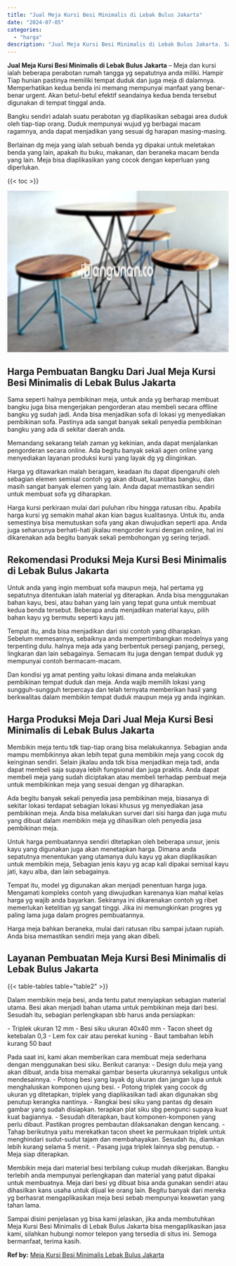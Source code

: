 ```yaml
---
title: "Jual Meja Kursi Besi Minimalis di Lebak Bulus Jakarta"
date: "2024-07-05"
categories: 
  - "harga"
description: "Jual Meja Kursi Besi Minimalis di Lebak Bulus Jakarta. Sampai disini penjelasan yg bisa kami jelaskan, jika anda membutuhkan Meja Kursi Besi Minimalis di Leb..."
---
```


**Jual Meja Kursi Besi Minimalis di Lebak Bulus Jakarta** – Meja dan kursi ialah beberapa perabotan rumah tangga yg sepatutnya anda miliki. Hampir Tiap hunian pastinya memiliki tempat duduk dan juga meja di dalamnya. Memperhatikan kedua benda ini memang mempunyai manfaat yang benar-benar urgent. Akan betul-betul efektif seandainya kedua benda tersebut digunakan di tempat tinggal anda.

Bangku sendiri adalah suatu perabotan yg diaplikasikan sebagai area duduk oleh tiap-tiap orang. Duduk mempunyai wujud yg berbagai macam ragamnya, anda dapat menjadikan yang sesuai dg harapan masing-masing.

Berlainan dg meja yang ialah sebuah benda yg dipakai untuk meletakan benda yang lain, apakah itu buku, makanan, dan beraneka macam benda yang lain. Meja bisa diaplikasikan yang cocok dengan keperluan yang diperlukan.

{{< toc >}}

![Jual Meja Kursi Besi Minimalis di Lebak Bulus Jakarta](/images/jual-meja-besi-murah16.png)

## Harga Pembuatan Bangku Dari Jual Meja Kursi Besi Minimalis di Lebak Bulus Jakarta

Sama seperti halnya pembikinan meja, untuk anda yg berharap membuat bangku juga bisa mengerjakan pengorderan atau membeli secara offline bangku yg sudah jadi. Anda bisa menjadikan sofa di lokasi yg menyediakan pembikinan sofa. Pastinya ada sangat banyak sekali penyedia pembikinan bangku yang ada di sekitar daerah anda.

Memandang sekarang telah zaman yg kekinian, anda dapat menjalankan pengorderan secara online. Ada begitu banyak sekali agen online yang menyediakan layanan produksi kursi yang layak dg yg diinginkan.

Harga yg ditawarkan malah beragam, keadaan itu dapat dipengaruhi oleh sebagian elemen semisal contoh yg akan dibuat, kuantitas bangku, dan masih sangat banyak elemen yang lain. Anda dapat memastikan sendiri untuk membuat sofa yg diharapkan.

Harga kursi perkiraan mulai dari puluhan ribu hingga ratusan ribu. Apabila harga kursi yg semakin mahal akan kian bagus kualitasnya. Untuk itu, anda semestinya bisa memutuskan sofa yang akan diwujudkan seperti apa. Anda juga seharusnya berhati-hati jikalau mengorder kursi dengan online, hal ini dikarenakan ada begitu banyak sekali pembohongan yg sering terjadi.

## Rekomendasi Produksi Meja Kursi Besi Minimalis di Lebak Bulus Jakarta

Untuk anda yang ingin membuat sofa maupun meja, hal pertama yg sepatutnya ditentukan ialah material yg diterapkan. Anda bisa menggunakan bahan kayu, besi, atau bahan yang lain yang tepat guna untuk membuat kedua benda tersebut. Beberapa anda menjadikan material kayu, pilih bahan kayu yg bermutu seperti kayu jati.

Tempat itu, anda bisa menjadikan dari sisi contoh yang diharapkan. Sebelum memesannya, sebaiknya anda mempertimbangkan modelnya yang terpenting dulu. halnya meja ada yang berbentuk persegi panjang, persegi, lingkaran dan lain sebagainya. Semacam itu juga dengan tempat duduk yg mempunyai contoh bermacam-macam.

Dan kondisi yg amat penting yaitu lokasi dimana anda melakukan pembikinan tempat duduk dan meja. Anda wajib memilih lokasi yang sungguh-sungguh terpercaya dan telah ternyata memberikan hasil yang berkwalitas dalam membikin tempat duduk maupun meja yg anda inginkan.

## Harga Produksi Meja Dari Jual Meja Kursi Besi Minimalis di Lebak Bulus Jakarta

Membikin meja tentu tdk tiap-tiap orang bisa melakukannya. Sebagian anda mampu membikinnya akan lebih tepat guna membikin meja yang cocok dg keinginan sendiri. Selain jikalau anda tdk bisa menjadikan meja tadi, anda dapat membeli saja supaya lebih fungsional dan juga praktis. Anda dapat membeli meja yang sudah diciptakan atau membeli terhadap pembuat meja untuk membikinkan meja yang sesuai dengan yg diharapkan.

Ada begitu banyak sekali penyedia jasa pembikinan meja, biasanya di sekitar lokasi terdapat sebagian lokasi khusus yg menyediakan jasa pembikinan meja. Anda bisa melakukan survei dari sisi harga dan juga mutu yang dibuat dalam membikin meja yg dihasilkan oleh penyedia jasa pembikinan meja.

Untuk harga pembuatannya sendiri ditetapkan oleh beberapa unsur, jenis kayu yang digunakan juga akan menetapkan harga. Dimana anda sepatutnya menentukan yang utamanya dulu kayu yg akan diaplikasikan untuk membikin meja, Sebagian jenis kayu yg acap kali dipakai semisal kayu jati, kayu alba, dan lain sebagainya.

Tempat itu, model yg digunakan akan menjadi penentuan harga juga. Mengamati kompleks contoh yang diwujudkan karenanya kian mahal kelas harga yg wajib anda bayarkan. Sekiranya ini dikarenakan contoh yg ribet memerlukan ketelitian yg sangat tinggi. Jika ini memungkinkan progres yg paling lama juga dalam progres pembuatannya.

Harga meja bahkan beraneka, mulai dari ratusan ribu sampai jutaan rupiah. Anda bisa memastikan sendiri meja yang akan dibeli.

## Layanan Pembuatan Meja Kursi Besi Minimalis di Lebak Bulus Jakarta

{{< table-tables table="table2" >}}

Dalam membikin meja besi, anda tentu patut menyiapkan sebagian material utama. Besi akan menjadi bahan utama untuk pembikinan meja dari besi. Sesudah itu, sebagian perlengkapan sbb harus anda persiapkan:

\- Triplek ukuran 12 mm - Besi siku ukuran 40x40 mm - Tacon sheet dg ketebalan 0,3 - Lem fox cair atau perekat kuning - Baut tambahan lebih kurang 50 baut

Pada saat ini, kami akan memberikan cara membuat meja sederhana dengan menggunakan besi siku. Berikut caranya: - Design dulu meja yang akan dibuat, anda bisa memakai gambar beserta ukurannya sekaligus untuk mendesainnya. - Potong besi yang layak dg ukuran dan jangan lupa untuk menghaluskan komponen ujung besi. - Potong triplek yang cocok dg ukuran yg ditetapkan, triplek yang diaplikasikan tadi akan digunakan sbg penutup kerangka nantinya. - Rangkai besi siku yang pantas dg desain gambar yang sudah disiapkan. terapkan plat siku sbg pengunci supaya kuat kuat bagiannya. - Sesudah diterapkan, baut komponen-komponen yang perlu dibaut. Pastikan progres pembautan dilaksanakan dengan kencang. - Tahap berikutnya yaitu merekatkan tacon sheet ke permukaan triplek untuk menghindari sudut-sudut tajam dan membahayakan. Sesudah itu, diamkan lebih kurang selama 5 menit. - Pasang juga triplek lainnya sbg penutup. - Meja siap diterapkan.

Membikin meja dari material besi terbilang cukup mudah dikerjakan. Bangku terlebih anda mempunyai perlengkapan dan material yang patut dipakai untuk membuatnya. Meja dari besi yg dibuat bisa anda gunakan sendiri atau dihasilkan kans usaha untuk dijual ke orang lain. Begitu banyak dari mereka yg berhasrat mengaplikasikan meja besi sebab mempunyai keawetan yang tahan lama.

Sampai disini penjelasan yg bisa kami jelaskan, jika anda membutuhkan Meja Kursi Besi Minimalis di Lebak Bulus Jakarta bisa mengaplikasikan jasa kami, silahkan hubungi nomor telepon yang tersedia di situs ini. Semoga bermanfaat, terima kasih.

**Ref by:** [Meja Kursi Besi Minimalis Lebak Bulus Jakarta](https://id.wikipedia.org/wiki/Meja)
